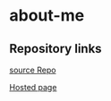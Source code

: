 # about-me
## Repository links
[source Repo](https://github.com/jeevanreddymure/about-me/edit/master/README.md)

[Hosted page](https://jeevanreddymure.github.io/about-me/)

